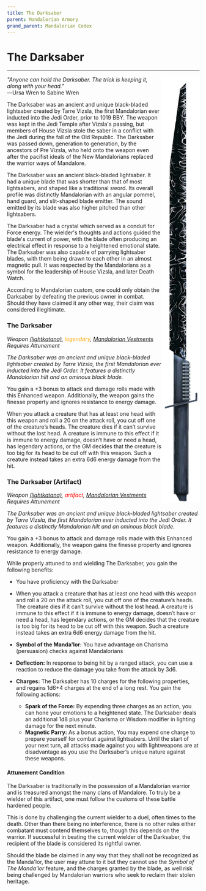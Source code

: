 ```yaml
---
title: The Darksaber
parent: Mandalorian Armory
grand_parent: Mandalorian Codex
---
```


# The Darksaber
---

<img src='../../../Images/thedarksaber.png' style='float:right; width:100px;'>

*"Anyone can hold the Darksaber. The trick is keeping it, along with your head."* <br>
―Ursa Wren to Sabine Wren

The Darksaber was an ancient and unique black-bladed lightsaber created by Tarre Vizsla, the first Mandalorian ever inducted into the Jedi Order, prior to 1019 BBY. The weapon was kept in the Jedi Temple after Vizsla's passing, but members of House Vizsla stole the saber in a conflict with the Jedi during the fall of the Old Republic. The Darksaber was passed down, generation to generation, by the ancestors of Pre Vizsla, who held onto the weapon even after the pacifist ideals of the New Mandalorians replaced the warrior ways of Mandalore.

The Darksaber was an ancient black-bladed lightsaber. It had a unique blade that was shorter than that of most lightsabers, and shaped like a traditional sword. Its overall profile was distinctly Mandalorian with an angular pommel, hand guard, and slit-shaped blade emitter. The sound emitted by its blade was also higher pitched than other lightsabers. 

The Darksaber had a crystal which served as a conduit for Force energy. The wielder's thoughts and actions guided the blade's current of power, with the blade often producing an electrical effect in response to a heightened emotional state. The Darksaber was also capable of parrying lightsaber blades, with them being drawn to each other in an almost magnetic pull. It was respected by the Mandalorians as a symbol for the leadership of House Vizsla, and later Death Watch. 

According to Mandalorian custom, one could only obtain the Darksaber by defeating the previous owner in combat. Should they have claimed it any other way, their claim was considered illegitimate.

### The Darksaber

*Weapon [(lightkatana)](https://sw5e.com/loot/weapons/?search=Lightkatana), <font style="color:orange">legendary</font>, [Mandalorian Vestments](https://drakeryzer.github.io/DrakeSW5E/Mandalorian%20Codex/Mandalorian%20Equipment/Index.html#mandalorian-vestments)*
<br> *Requires Attunement*

*The Darksaber was an ancient and unique black-bladed lightsaber created by Tarre Vizsla, the first Mandalorian ever inducted into the Jedi Order. It features a distinctly Mandalorian hilt and an ominous black blade.*

You gain a +3 bonus to attack and damage rolls made with this Enhanced weapon. Additionally, the weapon gains the finesse property and ignores resistance to energy damage.

When you attack a creature that has at least one head with this weapon and roll a 20 on the attack roll, you cut off one of the creature’s heads. The creature dies if it can’t survive without the lost head. A creature is immune to this effect if it is immune to energy damage, doesn’t have or need a head, has legendary actions, or the GM decides that the creature is too big for its head to be cut off with this weapon. Such a creature instead takes an extra 6d6 energy damage from the hit.

### The Darksaber (Artifact)

*Weapon [(lightkatana)](https://sw5e.com/loot/weapons/?search=Lightkatana), <font style="color:red">artifact</font>, [Mandalorian Vestments](https://drakeryzer.github.io/DrakeSW5E/Mandalorian%20Codex/Mandalorian%20Equipment/Index.html#mandalorian-vestments)
<br> Requires Attunement*

*The Darksaber was an ancient and unique black-bladed lightsaber created by Tarre Vizsla, the first Mandalorian ever inducted into the Jedi Order. It features a distinctly Mandalorian hilt and an ominous black blade.*

You gain a +3 bonus to attack and damage rolls made with this Enhanced weapon. Additionally, the weapon gains the finesse property and ignores resistance to energy damage.

While properly attuned to and wielding The Darksaber, you gain the following benefits:

- You have proficiency with the Darksaber

- When you attack a creature that has at least one head with this weapon and roll a 20 on the attack roll, you cut off one of the creature’s heads. The creature dies if it can’t survive without the lost head. A creature is immune to this effect if it is immune to energy damage, doesn’t have or need a head, has legendary actions, or the GM decides that the creature is too big for its head to be cut off with this weapon. Such a creature instead takes an extra 6d6 energy damage from the hit.

- **Symbol of the Manda'lor:** You have advantage on Charisma (persuasion) checks against Mandalorians 
- **Deflection:** In response to being hit by a ranged attack, you can use a reaction to reduce the damage you take from the attack by 3d6.
- **Charges:** The Darksaber has 10 charges for the following properties, and regains 1d6+4 charges at the end of a long rest. You gain the following actions:
  - **Spark of the Force:** By expending three charges as an action, you can hone your emotions to a heightened state. The Darksaber deals an additional 1d8 plus your Charisma or Wisdom modifier in lighting damage for the next minute. 
  - **Magnetic Parry:** As a bonus action, You may expend one charge to prepare yourself for combat against lightsabers. Until the start of your next turn, all attacks made against you with lightweapons are at disadvantage as you use the Darksaber’s unique nature against these weapons. 

#### Attunement Condition
The Darksaber is traditionally in the possession of a Mandalorian warrior and is treasured amongst the many clans of Mandalore. To truly be a wielder of this artifact, one must follow the customs of these battle hardened people. 

This is done by challenging the current wielder to a duel, often times to the death. Other than there being no interference, there is no other rules either combatant must contend themselves to, though this depends on the warrior. If successful in beating the current wielder of the Darksaber, the recipient of the blade is considered its rightful owner.

Should the blade be claimed in any way that they shall not be recognized as the Manda'lor, the user may attune to it but they cannot use the *Symbol of The Manda'lor* feature, and the charges granted by the blade, as well risk being challenged by Mandalorian warriors who seek to reclaim their stolen heritage.